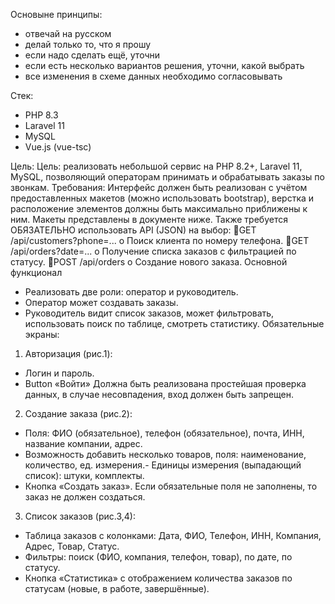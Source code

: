 Основыне принципы:
- отвечай на русском
- делай только то, что я прошу
- если надо сделать ещё, уточни
- если есть несколько вариантов решения, уточни, какой выбрать
- все изменения в схеме данных необходимо согласовывать

Стек:
- PHP 8.3
- Laravel 11
- MySQL
- Vue.js (vue-tsc)


Цель:
Цель: реализовать небольшой сервис на PHP 8.2+, Laravel 11, MySQL,
позволяющий операторам принимать и обрабатывать заказы по звонкам.
Требования:
Интерфейс должен быть реализован с учётом предоставленных макетов (можно
использовать bootstrap), верстка и расположение элементов должны быть
максимально приближены к ним.
Макеты представлены в документе ниже. Также требуется ОБЯЗАТЕЛЬНО
использовать API (JSON) на выбор:
GET /api/customers?phone=...
o Поиск клиента по номеру телефона.
GET /api/orders?date=...
o Получение списка заказов с фильтрацией по статусу.
POST /api/orders
o Cоздание нового заказа.
Основной функционал
- Реализовать две роли: оператор и руководитель.
- Оператор может создавать заказы.
- Руководитель видит список заказов, может фильтровать, использовать поиск
  по таблице, смотреть статистику.
  Обязательные экраны:
1. Авторизация (рис.1):
- Логин и пароль.
- Button «Войти»
  Должна быть реализована простейшая проверка данных, в случае
  несовпадения, вход должен быть запрещен.
2. Создание заказа (рис.2):
- Поля: ФИО (обязательное), телефон (обязательное), почта, ИНН,
  название компании, адрес.
- Возможность добавить несколько товаров, поля: наименование,
  количество, ед. измерения.- Единицы измерения (выпадающий список): штуки, комплекты.
- Кнопка «Создать заказ».
  Если обязательные поля не заполнены, то заказ не должен создаться.
3. Список заказов (рис.3,4):
- Таблица заказов с колонками: Дата, ФИО, Телефон, ИНН, Компания, Адрес,
  Товар, Статус.
- Фильтры: поиск (ФИО, компания, телефон, товар), по дате, по статусу.
- Кнопка «Статистика» с отображением количества заказов по статусам (новые,
  в работе, завершённые).

